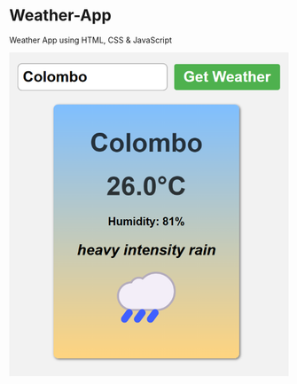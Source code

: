 # Weather-App

Weather App using HTML, CSS & JavaScript

![alt text](https://github.com/vidushankalj/Js-Weather-App/blob/main/weather-app.png)
